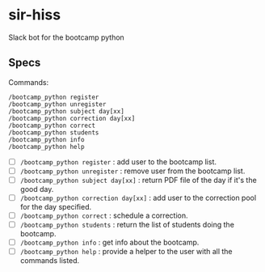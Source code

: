 # sir-hiss
Slack bot for the bootcamp python

## Specs

Commands:
```
/bootcamp_python register
/bootcamp_python unregister
/bootcamp_python subject day[xx]
/bootcamp_python correction day[xx]
/bootcamp_python correct
/bootcamp_python students
/bootcamp_python info
/bootcamp_python help
```

- [ ] `/bootcamp_python register` : add user to the bootcamp list.
- [ ] `/bootcamp_python unregister` : remove user from the bootcamp list.
- [ ] `/bootcamp_python subject day[xx]` : return PDF file of the day if it's the good day.
- [ ] `/bootcamp_python correction day[xx]` : add user to the correction pool for the day specified.
- [ ] `/bootcamp_python correct` : schedule a correction.
- [ ] `/bootcamp_python students` : return the list of students doing the bootcamp.
- [ ] `/bootcamp_python info` : get info about the bootcamp.
- [ ] `/bootcamp_python help` : provide a helper to the user with all the commands listed.
